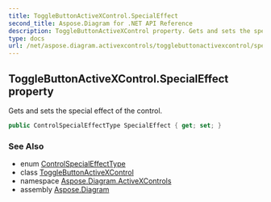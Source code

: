 ```yaml
---
title: ToggleButtonActiveXControl.SpecialEffect
second_title: Aspose.Diagram for .NET API Reference
description: ToggleButtonActiveXControl property. Gets and sets the special effect of the control
type: docs
url: /net/aspose.diagram.activexcontrols/togglebuttonactivexcontrol/specialeffect/
---
```

## ToggleButtonActiveXControl.SpecialEffect property

Gets and sets the special effect of the control.

```csharp
public ControlSpecialEffectType SpecialEffect { get; set; }
```

### See Also

* enum [ControlSpecialEffectType](../../controlspecialeffecttype/)
* class [ToggleButtonActiveXControl](../)
* namespace [Aspose.Diagram.ActiveXControls](../../togglebuttonactivexcontrol/)
* assembly [Aspose.Diagram](../../../)


